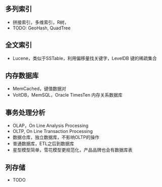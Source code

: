 ## 多列索引
- 拼接索引，多维索引，R树，
- TODO: GeoHash, QuadTree

## 全文索引
- Lucene，类似于SSTable，利用偏移量找关键字，LevelDB 键的稀疏集合

## 内存数据库
- MemCached，键值数据对
- VoltDB，MemSQL，Oracle TimesTen 内存关系数据库

## 事务处理分析
- OLAP，On Line Analysis Processing
- OLTP, On Line Transaction Processing
- 数据仓库，独立数据库，不影响OLTP的操作
- 普通数据库，ETL之后到数据库
- 星型模型简单，雪花模型更规范化，产品品牌也会有数据库表

## 列存储
- TODO
